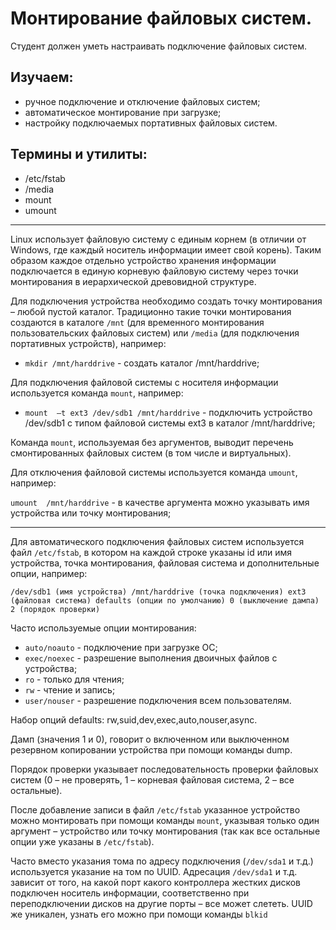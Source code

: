 # Монтирование файловых систем.

Студент должен уметь настраивать подключение файловых систем.

## Изучаем:

- ручное подключение и отключение файловых систем;
- автоматическое монтирование при загрузке;
- настройку подключаемых портативных файловых систем.

## Термины и утилиты:       

- /etc/fstab
- /media
- mount
- umount

---

Linuх использует файловую систему с единым корнем (в отличии от Windows, где каждый носитель информации имеет свой корень). Таким образом каждое отдельно устройство хранения информации подключается в единую корневую файловую систему через точки монтирования в иерархической древовидной структуре.

Для подключения устройства необходимо создать точку монтирования – любой пустой каталог. Традиционно такие точки монтирования создаются в каталоге `/mnt` (для временного монтирования пользовательских файловых систем) или `/media` (для подключения портативных устройств), например:

- `mkdir /mnt/harddrive`        - создать каталог /mnt/harddrive;

Для подключения файловой системы с носителя информации используется команда `mount`, например:

- `mount  –t ext3 /dev/sdb1 /mnt/harddrive`  - подключить устройство /dev/sdb1 с типом файловой системы ext3 в каталог /mnt/harddrive;

Команда `mount`, используемая без аргументов, выводит перечень смонтированных файловых систем (в том числе и виртуальных).

Для отключения файловой системы используется команда `umount`, например:

`umount  /mnt/harddrive`         - в качестве аргумента можно указывать имя устройства или точку монтирования;

---

Для автоматического подключения файловых систем используется файл `/etc/fstab`, в котором на каждой строке указаны id или имя устройства, точка монтирования, файловая система и дополнительные опции, например:

`/dev/sdb1 (имя устройства) /mnt/harddrive (точка подключения) ext3 (файловая система) defaults (опции по умолчанию) 0 (выключение дампа) 2 (порядок проверки)`

Часто используемые опции монтирования:

- `auto/noauto`        - подключение при загрузке ОС;
- `exec/noexec`        - разрешение выполнения двоичных файлов с устройства;
- `ro`                        - только для чтения;
- `rw`                        - чтение и запись;
- `user/nouser`        - разрешение подключения всем пользователям.

Набор опций defaults: rw,suid,dev,exec,auto,nouser,async.

Дамп (значения 1 и 0), говорит о включенном или выключенном резервном копировании устройства при помощи команды dump.

Порядок проверки указывает последовательность проверки файловых систем (0 – не проверять, 1 – корневая файловая система, 2 – все остальные).

После добавление записи в файл `/etc/fstab` указанное устройство можно монтировать при помощи команды `mount`, указывая только один аргумент – устройство или точку монтирования (так как все остальные опции уже указаны в `/etc/fstab`).

Часто вместо указания тома по адресу подключения (`/dev/sda1` и т.д.) используется указание на том по UUID. Адресация `/dev/sda1` и т.д. зависит от того, на какой порт какого контроллера жестких дисков подключен носитель информации, соответственно при переподключении дисков на другие порты – все может слететь. UUID же уникален, узнать его можно при помощи команды `blkid`
